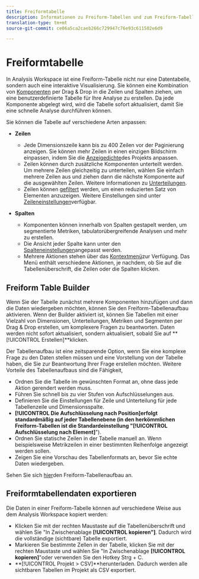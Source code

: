```yaml
---
title: Freiformtabelle
description: Informationen zu Freiform-Tabellen und zum Freiform-Tabellenaufbau
translation-type: tm+mt
source-git-commit: ce06a5ca2caeb266c729947c76e93c611502e6d9

---
```



# Freiformtabelle

In Analysis Workspace ist eine Freiform-Tabelle nicht nur eine Datentabelle, sondern auch eine interaktive Visualisierung. Sie können eine Kombination von [Komponenten](https://docs.adobe.com/content/help/en/analytics/analyze/analysis-workspace/components/analysis-workspace-components.html) per Drag &amp; Drop in die Zeilen und Spalten ziehen, um eine benutzerdefinierte Tabelle für Ihre Analyse zu erstellen. Da jede Komponente abgelegt wird, wird die Tabelle sofort aktualisiert, damit Sie eine schnelle Analyse durchführen können.

Sie können die Tabelle auf verschiedene Arten anpassen:

* **Zeilen**
   * Jede Dimensionszeile kann bis zu 400 Zeilen vor der Paginierung anzeigen. Sie können mehr Zeilen in einen einzigen Bildschirm einpassen, indem Sie die [Anzeigedichte](https://docs.adobe.com/content/help/en/analytics/analyze/analysis-workspace/build-workspace-project/view-density.html)des Projekts anpassen.
   * Zeilen können durch zusätzliche Komponenten unterteilt werden. Um mehrere Zeilen gleichzeitig zu unterteilen, wählen Sie einfach mehrere Zeilen aus und ziehen dann die nächste Komponente auf die ausgewählten Zeilen. Weitere Informationen zu [Unterteilungen](https://docs.adobe.com/content/help/en/analytics/analyze/analysis-workspace/components/dimensions/t-breakdown-fa.html).
   * Zeilen können [gefiltert](https://docs.adobe.com/content/help/en/analytics/analyze/analysis-workspace/build-workspace-project/pagination-filtering-sorting.html) werden, um einen reduzierten Satz von Elementen anzuzeigen. Weitere Einstellungen sind unter [Zeileneinstellungen](https://docs.adobe.com/content/help/en/analytics/analyze/analysis-workspace/build-workspace-project/column-row-settings/table-settings.html)verfügbar.

* **Spalten**
   * Komponenten können innerhalb von Spalten gestapelt werden, um segmentierte Metriken, tabulatorübergreifende Analysen und mehr zu erstellen.
   * Die Ansicht jeder Spalte kann unter den [Spalteneinstellungen](https://docs.adobe.com/content/help/en/analytics/analyze/analysis-workspace/build-workspace-project/column-row-settings/column-settings.html)angepasst werden.
   * Mehrere Aktionen stehen über das [Kontextmenü](https://docs.adobe.com/content/help/en/analytics-learn/tutorials/analysis-workspace/building-freeform-tables/using-the-right-click-menu.html)zur Verfügung. Das Menü enthält verschiedene Aktionen, je nachdem, ob Sie auf die Tabellenüberschrift, die Zeilen oder die Spalten klicken.

## Freiform Table Builder

Wenn Sie der Tabelle zunächst mehrere Komponenten hinzufügen und dann die Daten wiedergeben möchten, können Sie den Freiform-Tabellenaufbau aktivieren. Wenn der Builder aktiviert ist, können Sie Tabellen mit einer Vielzahl von Dimensionen, Unterteilungen, Metriken und Segmenten per Drag &amp; Drop erstellen, um komplexere Fragen zu beantworten. Daten werden nicht sofort aktualisiert, sondern aktualisiert, sobald Sie auf **[!UICONTROL Erstellen]**klicken.

Der Tabellenaufbau ist eine zeitsparende Option, wenn Sie eine komplexe Frage zu den Daten stellen müssen und eine Vorstellung von der Tabelle haben, die Sie zur Beantwortung Ihrer Frage erstellen möchten. Weitere Vorteile des Tabellenaufbaus sind die Fähigkeit,

* Ordnen Sie die Tabelle im gewünschten Format an, ohne dass jede Aktion gerendert werden muss.
* Führen Sie schnell bis zu vier Stufen von Aufschlüsselungen aus.
* Definieren Sie die Einstellungen für Zeile und Unterteilung für jede Tabellenzeile und Dimensionsspalte.
* **[!UICONTROL Die Aufschlüsselung nach Position]**erfolgt standardmäßig auf jeder Tabellenebene (in den herkömmlichen Freiform-Tabellen ist die Standardeinstellung &quot;**[!UICONTROL  Aufschlüsselung nach Element]**&quot;).
* Ordnen Sie statische Zeilen in der Tabelle manuell an. Wenn beispielsweise Metrikzeilen in einer bestimmten Reihenfolge angezeigt werden sollen.
* Zeigen Sie eine Vorschau des Tabellenformats an, bevor Sie echte Daten wiedergeben.

Sehen Sie sich [hier](https://youtu.be/GUMWiJAmMGI)den Freiform-Tabellenaufbau an.

## Freiformtabellendaten exportieren

Die Daten in einer Freiform-Tabelle können auf verschiedene Weise aus dem Analysis Workspace kopiert werden:

* Klicken Sie mit der rechten Maustaste auf die Tabellenüberschrift und wählen Sie &quot;In Zwischenablage **[!UICONTROL kopieren&quot;]**. Dadurch wird die vollständige (sichtbare) Tabelle exportiert.
* Markieren Sie bestimmte Zellen in der Tabelle, klicken Sie mit der rechten Maustaste und wählen Sie &quot;In Zwischenablage **[!UICONTROL kopieren]**&quot;oder verwenden Sie den Hotkey Strg + C.
* **[!UICONTROL Projekt > CSV]**herunterladen. Dadurch werden alle sichtbaren Tabellen im Projekt als CSV exportiert.
